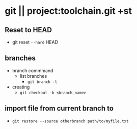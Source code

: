 # git || project:toolchain.git +st

## Reset to HEAD
*  git reset `--hard` HEAD  

## branches
* branch commmand
    * list branches
        * `git branch -l`
* creating
    * `git checkout -b <branch_name>` 

## import file from current branch to 
* `git restore --source otherbranch path/to/myfile.txt`
